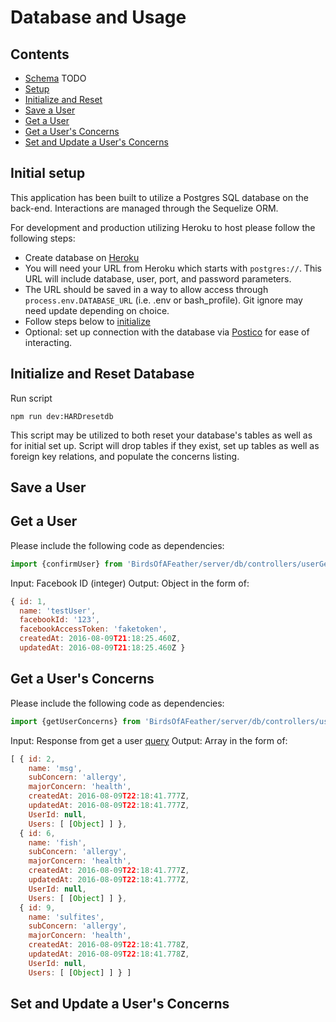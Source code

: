# Database and Usage #

## Contents ##
* [Schema]() TODO
* [Setup](#initial-setup)
* [Initialize and Reset](#initialize-and-reset-database)
* [Save a User](#save-a-user)
* [Get a User](#get-a-user)
* [Get a User's Concerns](#get-a-user\'s-concerns)
* [Set and Update a User's Concerns](#set-and-update-a-user\'s-concerns)

## Initial setup ##
This application has been built to utilize a Postgres SQL database on the back-end. Interactions are managed through the Sequelize ORM.

For development and production utilizing Heroku to host please follow the following steps:
* Create database on [Heroku](https://www.heroku.com/postgres)
* You will need your URL from Heroku which starts with `postgres://`. This URL will include database, user, port, and password parameters.
* The URL should be saved in a way to allow access through `process.env.DATABASE_URL` (i.e. .env or bash_profile). Git ignore may need update depending on choice.
* Follow steps below to [initialize](#initialize-and-reset-database)
* Optional: set up connection with the database via [Postico](https://eggerapps.at/postico/) for ease of interacting.

## Initialize and Reset Database ##
Run script
```
npm run dev:HARDresetdb
```
This script may be utilized to both reset your database's tables as well as for initial set up.
Script will drop tables if they exist, set up tables as well as foreign key relations, and populate the concerns listing.

## Save a User ##


## Get a User ##
Please include the following code as dependencies:
```javascript
import {confirmUser} from 'BirdsOfAFeather/server/db/controllers/userGet'
```
Input: Facebook ID (integer)
Output: Object in the form of:
```javascript
{ id: 1,
  name: 'testUser',
  facebookId: '123',
  facebookAccessToken: 'faketoken',
  createdAt: 2016-08-09T21:18:25.460Z,
  updatedAt: 2016-08-09T21:18:25.460Z }
```

## Get a User's Concerns ##
Please include the following code as dependencies:
```javascript
import {getUserConcerns} from 'BirdsOfAFeather/server/db/controllers/userGet'
```
Input: Response from get a user [query](#get-a-user)
Output: Array in the form of:
```javascript
[ { id: 2,
    name: 'msg',
    subConcern: 'allergy',
    majorConcern: 'health',
    createdAt: 2016-08-09T22:18:41.777Z,
    updatedAt: 2016-08-09T22:18:41.777Z,
    UserId: null,
    Users: [ [Object] ] },
  { id: 6,
    name: 'fish',
    subConcern: 'allergy',
    majorConcern: 'health',
    createdAt: 2016-08-09T22:18:41.777Z,
    updatedAt: 2016-08-09T22:18:41.777Z,
    UserId: null,
    Users: [ [Object] ] },
  { id: 9,
    name: 'sulfites',
    subConcern: 'allergy',
    majorConcern: 'health',
    createdAt: 2016-08-09T22:18:41.778Z,
    updatedAt: 2016-08-09T22:18:41.778Z,
    UserId: null,
    Users: [ [Object] ] } ]
```

## Set and Update a User's Concerns ##
